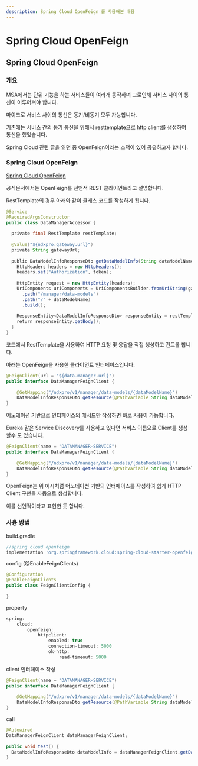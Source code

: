 ```yaml
---
description: Spring Cloud OpenFeign 를 사용해본 내용
---
```


# Spring Cloud OpenFeign

## Spring Cloud OpenFeign

### 개요

MSA에서는 단위 기능을 하는 서비스들이 여러개 동작하며 그로인해 서비스 사이의 통신이 이루어져야 합니다.

마이크로 서비스 사이의 통신은 동기/비동기 모두 가능합니다.

기존에는 서비스 간의 동기 통신을 위해서 resttemplate으로 http client를 생성하여 통신을 했었습니다.

Spring Cloud 관련 글을 읽던 중 OpenFeign이라는 스팩이 있어 공유하고자 합니다.

### Spring Cloud OpenFeign

[Spring Cloud OpenFeign](https://spring.io/projects/spring-cloud-openfeign)

공식문서에서는 OpenFeign를 선언적 REST 클라이언트라고 설명합니다.

RestTemplate의 경우 아래와 같이 클래스 코드를 작성하게 됩니다.

```java
@Service
@RequiredArgsConstructor
public class DataManagerAccessor {
​
  private final RestTemplate restTemplate;
​
  @Value("${ndxpro.gateway.url}")
  private String gatewayUrl;
​
  public DataModelInfoResponseDto getDataModelInfo(String dataModelName, String token) {
    HttpHeaders headers = new HttpHeaders();
    headers.set("Authorization", token);
​
    HttpEntity request = new HttpEntity(headers);
    UriComponents uriComponents = UriComponentsBuilder.fromUriString(gatewayUrl)
      .path("/manager/data-models")
      .path("/" + dataModelName)
      .build();
​
    ResponseEntity<DataModelInfoResponseDto> responseEntity = restTemplate.exchange(uriComponents.toUri(), HttpMethod.GET, request, DataModelInfoResponseDto.class);
    return responseEntity.getBody();
  }
}
```

코드에서 RestTemplate을 사용하여 HTTP 요청 및 응답을 직접 생성하고 컨트롤 합니다.

아래는 OpenFeign을 사용한 클라이언트 인터페이스입니다.

```java
@FeignClient(url = "${data-manager.url}")
public interface DataManagerFeignClient {
​
    @GetMapping("/ndxpro/v1/manager/data-models/{dataModelName}")
    DataModelInfoResponseDto getResource(@PathVariable String dataModelName);
}
```

어노테이션 기반으로 인터페이스의 메서드만 작성하면 바로 사용이 가능합니다.

Eureka 같은 Service Discovery를 사용하고 있다면 서비스 이름으로 Client를 생성할수 도 있습니다.

```java
@FeignClient(name = "DATAMANAGER-SERVICE")
public interface DataManagerFeignClient {
​
    @GetMapping("/ndxpro/v1/manager/data-models/{dataModelName}")
    DataModelInfoResponseDto getResource(@PathVariable String dataModelName);
}
```

OpenFeign는 위 예시처럼 어노테이션 기반의 인터페이스를 작성하여 쉽게 HTTP Client 구현을 자동으로 생성합니다.

이를 선언적이라고 표현한 듯 합니다.

### 사용 방법

build.gradle

```gradle
//spring cloud openfeign
implementation 'org.springframework.cloud:spring-cloud-starter-openfeign:4.1.2'
```

config (@EnableFeignClients)

```java
@Configuration
@EnableFeignClients
public class FeignClientConfig {
​
}
```

property

```java
spring:
    cloud:
        openfeign:
            httpclient:
                enabled: true
                connection-timeout: 5000
                ok-http:
                    read-timeout: 5000
```

client 인터페이스 작성

```java
@FeignClient(name = "DATAMANAGER-SERVICE")
public interface DataManagerFeignClient {
​
    @GetMapping("/ndxpro/v1/manager/data-models/{dataModelName}")
    DataModelInfoResponseDto getResource(@PathVariable String dataModelName);
}
```

call

```java
@Autowired
DataManagerFeignClient dataManagerFeignClient;
​
public void test() {
  DataModelInfoResponseDto dataModelInfo = dataManagerFeignClient.getDataModel(model.getType());
}
```
